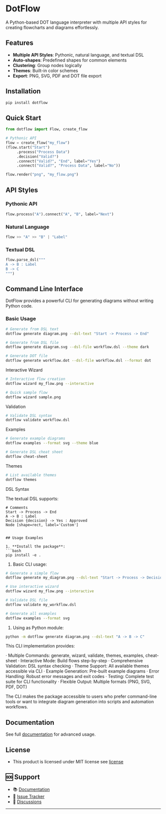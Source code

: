 # DotFlow

A Python-based DOT language interpreter with multiple API styles for creating flowcharts and diagrams effortlessly.

## Features

- **Multiple API Styles**: Pythonic, natural language, and textual DSL
- **Auto-shapes**: Predefined shapes for common elements
- **Clustering**: Group nodes logically
- **Themes**: Built-in color schemes
- **Export**: PNG, SVG, PDF and DOT file export

## Installation

```bash
pip install dotflow
```

## Quick Start

```python
from dotflow import Flow, create_flow

# Pythonic API
flow = create_flow("my_flow")
(flow.start("Start")
     .process("Process Data")
     .decision("Valid?")
     .connect("Valid?", "End", label="Yes")
     .connect("Valid?", "Process Data", label="No"))

flow.render("png", "my_flow.png")
```

## API Styles

### Pythonic API
```python
flow.process("A").connect("A", "B", label="Next")
```

### Natural Language
```python
flow >> "A" >> "B" | "Label"
```

### Textual DSL
```python
flow.parse_dsl("""
A -> B : Label
B -> C
""")
```

## Command Line Interface

DotFlow provides a powerful CLI for generating diagrams without writing Python code.

### Basic Usage

```bash
# Generate from DSL text
dotflow generate diagram.png --dsl-text "Start -> Process -> End"

# Generate from DSL file
dotflow generate diagram.svg --dsl-file workflow.dsl --theme dark

# Generate DOT file
dotflow generate workflow.dot --dsl-file workflow.dsl --format dot
```

Interactive Wizard

```bash
# Interactive flow creation
dotflow wizard my_flow.png --interactive

# Quick sample flow
dotflow wizard sample.png
```

Validation

```bash
# Validate DSL syntax
dotflow validate workflow.dsl
```

Examples

```bash
# Generate example diagrams
dotflow examples --format svg --theme blue

# Generate DSL cheat sheet
dotflow cheat-sheet
```

Themes

```bash
# List available themes
dotflow themes
```

DSL Syntax

The textual DSL supports:

```
# Comments
Start -> Process -> End
A -> B : Label
Decision {decision} -> Yes : Approved
Node [shape=rect, label='Custom']
```

```

## Usage Examples

1. **Install the package**:
```bash
pip install -e .
```

1. Basic CLI usage:

```bash
# Generate a simple flow
dotflow generate my_diagram.png --dsl-text "Start -> Process -> Decision -> End"

# Use interactive wizard
dotflow wizard my_flow.png --interactive

# Validate DSL file
dotflow validate my_workflow.dsl

# Generate all examples
dotflow examples --format svg
```

1. Using as Python module:

```bash
python -m dotflow generate diagram.png --dsl-text "A -> B -> C"
```

This CLI implementation provides:

· Multiple Commands: generate, wizard, validate, themes, examples, cheat-sheet
· Interactive Mode: Build flows step-by-step
· Comprehensive Validation: DSL syntax checking
· Theme Support: All available themes accessible via CLI
· Example Generation: Pre-built example diagrams
· Error Handling: Robust error messages and exit codes
· Testing: Complete test suite for CLI functionality
· Flexible Output: Multiple formats (PNG, SVG, PDF, DOT)

The CLI makes the package accessible to users who prefer command-line tools or want to integrate diagram generation into scripts and automation workflows.

## Documentation
See full [documentation](https://dotflow.readthedocs.io/) for advanced usage.


## License
- This product is licensed under MIT license see [license](./LICENSE)

## 🆘 Support

- 📚 [Documentation](https://github.com/skye-cyber/dotflow/docs)
- 🐛 [Issue Tracker](https://github.com/skye-cyber/dotflow/issues)
- 💬 [Discussions](https://github.com/skye-cyber/dotflow/discussions)

---
